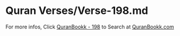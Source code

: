 # Quran Verses/Verse-198.md 

For more infos, Click [QuranBookk - 198](https://www.quranbookk.com/quran/search?q=198) to Search at [QuranBookk.com](http://quranbookk.com/)